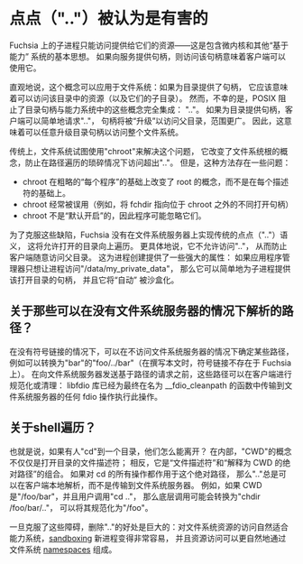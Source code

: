 <!--

# Dot Dot Considered Harmful

-->

# 点点（".."）被认为是有害的

<!--

Child processes on Fuchsia are only capable of accessing the resources provided
to them -- this is an essential idea encompassing microkernels, and other
“capability-based” systems. If a handle is provided to a service, access to
that handle implies the client can use it.

-->

Fuchsia 上的子进程只能访问提供给它们的资源——这是包含微内核和其他“基于能力”
系统的基本思想。 如果向服务提供句柄，则访问该句柄意味着客户端可以使用它。 

<!--
Intuitively, this concept can be applied to filesystems: If a handle is
provided to a directory, it should imply access to resources within that
directory (and additionally, their subdirectories). Unfortunately, however, a
holdout from POSIX prevents directory handles from cleanly integrating with
these concepts in a capability system: “..”. If a handle is provided to a
directory, the client can simply request “..”, and the handle will be
“upgraded” to access the parent directory, with broader scope. As a
consequence, this implies that a handle to a directory can be upgraded
arbitrarily to access the entire filesystem.

-->

直观地说，这个概念可以应用于文件系统：如果为目录提供了句柄，
它应该意味着可以访问该目录中的资源（以及它们的子目录）。 
然而，不幸的是，POSIX 阻止了目录句柄与能力系统中的这些概念完全集成：
".."。 如果为目录提供句柄，客户端可以简单地请求".."，
句柄将被“升级”以访问父目录，范围更广。 
因此，这意味着可以任意升级目录句柄以访问整个文件系统。 

<!--

Traditionally, filesystems have tried to combat this using "chroot", which
changes the notion of a filesystem root, preventing access beyond ".." in
trivial cases of path traversal. However, this approach has some problems:

-->

传统上，文件系统试图使用"chroot"来解决这个问题，
它改变了文件系统根的概念，防止在路径遍历的琐碎情况下访问超出".."。 
但是，这种方法存在一些问题： 

<!--

  * Chroot changes the notion of root on a coarse, "per-program" basis, not on
    a per-descriptor basis
  * Chroots are often misused (i.e., fchdir to a different open handle that
    sits outside the chroot)
  * Chroots are not "on by default", so it may be tempting for programs to
    simply not use them.

-->

* chroot 在粗略的“每个程序”的基础上改变了 root 的概念，而不是在每个描述符的基础上。
* chroot 经常被误用（例如，将 fchdir 指向位于 chroot 之外的不同打开句柄）
* chroot 不是“默认开启”的，因此程序可能忽略它们。

<!--

To overcome these deficiencies, Fuchsia does not implement traditional dot dot
semantics on filesystem servers, which would allow open directories to traverse
upward. More specifically, it disallows access to “..”, preventing clients
from trivially accessing parent directories. This provides some strong
properties for process creation: If an application manager only wants to give a
process access to "/data/my_private_data", then it can simply provide a handle
to that open directory to the child process, and it will "automatically" be
sandboxed.

-->

为了克服这些缺陷，Fuchsia 没有在文件系统服务器上实现传统的点点（".."）语义，
这将允许打开的目录向上遍历。 更具体地说，它不允许访问".."，
从而防止客户端随意访问父目录。 这为进程创建提供了一些强大的属性：
如果应用程序管理器只想让进程访问"/data/my_private_data"，
那么它可以简单地为子进程提供该打开目录的句柄，
并且它将“自动” 被沙盒化。 

<!--

## What about paths that can be resolved without the filesystem server?

-->

## 关于那些可以在没有文件系统服务器的情况下解析的路径？

<!--

Certain paths, such as “foo/../bar”, which can be transformed to “bar”, can be
determined without accessing a filesystem server in the absence of symbolic
links (and at the time of writing, symbolic links do not exist on Fuchsia).
These paths may be canonicalized, or cleaned, on the client-side, prior to
sending path-based requests to filesystem servers: the libfdio library already
does this for any fdio operations that are eventually transmitted to
filesystem servers in a function called `__fdio_cleanpath`.

-->

在没有符号链接的情况下，可以在不访问文件系统服务器的情况下确定某些路径，
例如可以转换为"bar"的"foo/../bar"（在撰写本文时，符号链接不存在于 Fuchsia 上）。 
在向文件系统服务器发送基于路径的请求之前，这些路径可以在客户端进行规范化或清理：
libfdio 库已经为最终在名为 __fdio_cleanpath 的函数中传输到文件系统服务器的任何 fdio 操作执行此操作。

<!--

## What about shell traversal?

-->

## 关于shell遍历？

<!--

I.e, if someone “cd”s into a directory, how can they leave? Internally, the
notion of “CWD” isn’t merely a file descriptor to an open directory; rather,
it’s a combination of “file descriptor” and “absolute path interpreted to mean
CWD”. If all operations to cd act on this absolute path, then “..” can always
be resolved locally on a client, rather than being transmitted to a filesystem
server. For example, if the CWD is “/foo/bar”, and a user calls “cd ..”, then
the underlying call may be transformed into “chdir /foo/bar/..”, which can be
canonicalized to “/foo”.

-->

也就是说，如果有人"cd"到一个目录，他们怎么能离开？ 
在内部，"CWD"的概念不仅仅是打开目录的文件描述符； 
相反，它是“文件描述符”和“解释为 CWD 的绝对路径”的组合。 
如果对 cd 的所有操作都作用于这个绝对路径，
那么".."总是可以在客户端本地解析，而不是传输到文件系统服务器。 
例如，如果 CWD 是"/foo/bar"，并且用户调用"cd .."，
那么底层调用可能会转换为"chdir /foo/bar/.."，
可以将其规范化为"/foo"。 

<!--

Once these hurdles have been overcome, the benefits of removing “..” are
enormous: access to filesystem resources fits naturally within the capability
system, [sandboxing](/docs/concepts/process/sandboxing.md) new processes becomes massively easier, and
resource access can more naturally be composed through filesystem
[namespaces](/docs/concepts/process/namespaces.md).

-->

一旦克服了这些障碍，删除".."的好处是巨大的：对文件系统资源的访问自然适合能力系统，[sandboxing](/docs/concepts/process/sandboxing.md)
新进程变得非常容易， 并且资源访问可以更自然地通过文件系统 [namespaces](/docs/concepts/process/namespaces.md) 组成。 